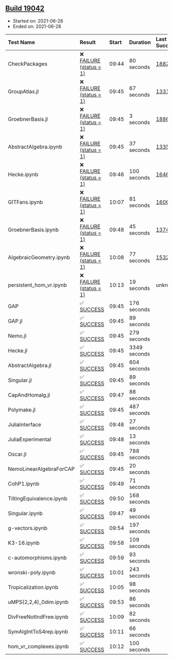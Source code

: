 ## [Build 19042](https://oscarci.mathematik.uni-kl.de/job/oscar/19042/)

* Started on: 2021-06-28
* Ended on: 2021-06-28

| Test Name    | Result | Start | Duration | Last Success | First Failure |
|:-------------|:-------|:------|:---------|:-------------|:--------------|
| CheckPackages | ❌ [FAILURE (status = 1)](https://oscarci.mathematik.uni-kl.de/job/oscar/19042/artifact/logs/build-19042/CheckPackages.log) | 09:44 | 80 seconds | [18822](https://oscarci.mathematik.uni-kl.de/job/oscar/18822/) | [18823](https://oscarci.mathematik.uni-kl.de/job/oscar/18823/) |
| GroupAtlas.jl | ❌ [FAILURE (status = 1)](https://oscarci.mathematik.uni-kl.de/job/oscar/19042/artifact/logs/build-19042/GroupAtlas.jl.log) | 09:45 | 67 seconds | [13311](https://oscarci.mathematik.uni-kl.de/job/oscar/13311/) | [13312](https://oscarci.mathematik.uni-kl.de/job/oscar/13312/) |
| GroebnerBasis.jl | ❌ [FAILURE (status = 1)](https://oscarci.mathematik.uni-kl.de/job/oscar/19042/artifact/logs/build-19042/GroebnerBasis.jl.log) | 09:45 | 3 seconds | [18864](https://oscarci.mathematik.uni-kl.de/job/oscar/18864/) | [18865](https://oscarci.mathematik.uni-kl.de/job/oscar/18865/) |
| AbstractAlgebra.ipynb | ❌ [FAILURE (status = 1)](https://oscarci.mathematik.uni-kl.de/job/oscar/19042/artifact/logs/build-19042/AbstractAlgebra.ipynb.log) | 09:45 | 37 seconds | [13355](https://oscarci.mathematik.uni-kl.de/job/oscar/13355/) | [13356](https://oscarci.mathematik.uni-kl.de/job/oscar/13356/) |
| Hecke.ipynb | ❌ [FAILURE (status = 1)](https://oscarci.mathematik.uni-kl.de/job/oscar/19042/artifact/logs/build-19042/Hecke.ipynb.log) | 09:46 | 100 seconds | [16463](https://oscarci.mathematik.uni-kl.de/job/oscar/16463/) | [16464](https://oscarci.mathematik.uni-kl.de/job/oscar/16464/) |
| GITFans.ipynb | ❌ [FAILURE (status = 1)](https://oscarci.mathematik.uni-kl.de/job/oscar/19042/artifact/logs/build-19042/GITFans.ipynb.log) | 10:07 | 81 seconds | [16068](https://oscarci.mathematik.uni-kl.de/job/oscar/16068/) | [16069](https://oscarci.mathematik.uni-kl.de/job/oscar/16069/) |
| GroebnerBasis.ipynb | ❌ [FAILURE (status = 1)](https://oscarci.mathematik.uni-kl.de/job/oscar/19042/artifact/logs/build-19042/GroebnerBasis.ipynb.log) | 09:48 | 45 seconds | [13748](https://oscarci.mathematik.uni-kl.de/job/oscar/13748/) | [13749](https://oscarci.mathematik.uni-kl.de/job/oscar/13749/) |
| AlgebraicGeometry.ipynb | ❌ [FAILURE (status = 1)](https://oscarci.mathematik.uni-kl.de/job/oscar/19042/artifact/logs/build-19042/AlgebraicGeometry.ipynb.log) | 10:08 | 77 seconds | [15322](https://oscarci.mathematik.uni-kl.de/job/oscar/15322/) | [15323](https://oscarci.mathematik.uni-kl.de/job/oscar/15323/) |
| persistent_hom_vr.ipynb | ❌ [FAILURE (status = 1)](https://oscarci.mathematik.uni-kl.de/job/oscar/19042/artifact/logs/build-19042/persistent_hom_vr.ipynb.log) | 10:13 | 19 seconds | unknown | unknown |
| GAP | ✅ [SUCCESS](https://oscarci.mathematik.uni-kl.de/job/oscar/19042/artifact/logs/build-19042/GAP.log) | 09:45 | 176 seconds |  |  |
| GAP.jl | ✅ [SUCCESS](https://oscarci.mathematik.uni-kl.de/job/oscar/19042/artifact/logs/build-19042/GAP.jl.log) | 09:45 | 89 seconds |  |  |
| Nemo.jl | ✅ [SUCCESS](https://oscarci.mathematik.uni-kl.de/job/oscar/19042/artifact/logs/build-19042/Nemo.jl.log) | 09:45 | 279 seconds |  |  |
| Hecke.jl | ✅ [SUCCESS](https://oscarci.mathematik.uni-kl.de/job/oscar/19042/artifact/logs/build-19042/Hecke.jl.log) | 09:45 | 3349 seconds |  |  |
| AbstractAlgebra.jl | ✅ [SUCCESS](https://oscarci.mathematik.uni-kl.de/job/oscar/19042/artifact/logs/build-19042/AbstractAlgebra.jl.log) | 09:45 | 604 seconds |  |  |
| Singular.jl | ✅ [SUCCESS](https://oscarci.mathematik.uni-kl.de/job/oscar/19042/artifact/logs/build-19042/Singular.jl.log) | 09:45 | 89 seconds |  |  |
| CapAndHomalg.jl | ✅ [SUCCESS](https://oscarci.mathematik.uni-kl.de/job/oscar/19042/artifact/logs/build-19042/CapAndHomalg.jl.log) | 09:47 | 88 seconds |  |  |
| Polymake.jl | ✅ [SUCCESS](https://oscarci.mathematik.uni-kl.de/job/oscar/19042/artifact/logs/build-19042/Polymake.jl.log) | 09:45 | 487 seconds |  |  |
| JuliaInterface | ✅ [SUCCESS](https://oscarci.mathematik.uni-kl.de/job/oscar/19042/artifact/logs/build-19042/JuliaInterface.log) | 09:48 | 27 seconds |  |  |
| JuliaExperimental | ✅ [SUCCESS](https://oscarci.mathematik.uni-kl.de/job/oscar/19042/artifact/logs/build-19042/JuliaExperimental.log) | 09:48 | 13 seconds |  |  |
| Oscar.jl | ✅ [SUCCESS](https://oscarci.mathematik.uni-kl.de/job/oscar/19042/artifact/logs/build-19042/Oscar.jl.log) | 09:45 | 788 seconds |  |  |
| NemoLinearAlgebraForCAP | ✅ [SUCCESS](https://oscarci.mathematik.uni-kl.de/job/oscar/19042/artifact/logs/build-19042/NemoLinearAlgebraForCAP.log) | 09:45 | 20 seconds |  |  |
| CohP1.ipynb | ✅ [SUCCESS](https://oscarci.mathematik.uni-kl.de/job/oscar/19042/artifact/logs/build-19042/CohP1.ipynb.log) | 09:49 | 71 seconds |  |  |
| TiltingEquivalence.ipynb | ✅ [SUCCESS](https://oscarci.mathematik.uni-kl.de/job/oscar/19042/artifact/logs/build-19042/TiltingEquivalence.ipynb.log) | 09:50 | 168 seconds |  |  |
| Singular.ipynb | ✅ [SUCCESS](https://oscarci.mathematik.uni-kl.de/job/oscar/19042/artifact/logs/build-19042/Singular.ipynb.log) | 09:47 | 49 seconds |  |  |
| g-vectors.ipynb | ✅ [SUCCESS](https://oscarci.mathematik.uni-kl.de/job/oscar/19042/artifact/logs/build-19042/g-vectors.ipynb.log) | 09:54 | 197 seconds |  |  |
| K3-16.ipynb | ✅ [SUCCESS](https://oscarci.mathematik.uni-kl.de/job/oscar/19042/artifact/logs/build-19042/K3-16.ipynb.log) | 09:58 | 109 seconds |  |  |
| c-automorphisms.ipynb | ✅ [SUCCESS](https://oscarci.mathematik.uni-kl.de/job/oscar/19042/artifact/logs/build-19042/c-automorphisms.ipynb.log) | 09:59 | 93 seconds |  |  |
| wronski-poly.ipynb | ✅ [SUCCESS](https://oscarci.mathematik.uni-kl.de/job/oscar/19042/artifact/logs/build-19042/wronski-poly.ipynb.log) | 10:01 | 243 seconds |  |  |
| Tropicalization.ipynb | ✅ [SUCCESS](https://oscarci.mathematik.uni-kl.de/job/oscar/19042/artifact/logs/build-19042/Tropicalization.ipynb.log) | 10:05 | 98 seconds |  |  |
| uMPS(2,2,4)_0dim.ipynb | ✅ [SUCCESS](https://oscarci.mathematik.uni-kl.de/job/oscar/19042/artifact/logs/build-19042/uMPS-2-2-4-_0dim.ipynb.log) | 09:53 | 86 seconds |  |  |
| DivFreeNotIndFree.ipynb | ✅ [SUCCESS](https://oscarci.mathematik.uni-kl.de/job/oscar/19042/artifact/logs/build-19042/DivFreeNotIndFree.ipynb.log) | 10:09 | 82 seconds |  |  |
| SymAlgIntToS4rep.ipynb | ✅ [SUCCESS](https://oscarci.mathematik.uni-kl.de/job/oscar/19042/artifact/logs/build-19042/SymAlgIntToS4rep.ipynb.log) | 10:11 | 66 seconds |  |  |
| hom_vr_complexes.ipynb | ✅ [SUCCESS](https://oscarci.mathematik.uni-kl.de/job/oscar/19042/artifact/logs/build-19042/hom_vr_complexes.ipynb.log) | 10:12 | 100 seconds |  |  |
